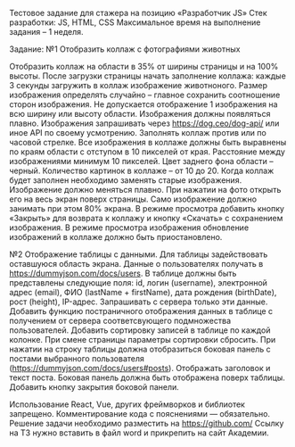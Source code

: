 Тестовое задание для стажера на позицию «Разработчик JS»
Стек разработки: 
JS, HTML, CSS
Максимальное время на выполнение задания –  1 неделя.

Задание: 
№1 Отобразить коллаж с фотографиями животных
 
Отобразить коллаж на области в 35% от ширины страницы и на 100% высоты.
После загрузки страницы начать заполнение коллажа: каждые 3 секунды загружить в коллаж изображение животноного. Размер изображения определять случайно – главное сохранить соотношение сторон изображения. Не допускается отображение 1 изображения на всю ширину или высоту области. Изображения должны появляться плавно.
Изображения запрашивать через https://dog.ceo/dog-api/ или иное API по своему усмотрению. Заполнять коллаж против или по часовой стрелке. Все изображения в коллаже должны быть выравнены по краям области с отступом в 10 пикселей от края. Расстояние между изображениями минимум 10 пикселей. Цвет заднего фона области – черный. Количество картинок в коллаже – от 10 до 20. Когда коллаж будет заполнен необходимо заменять старые изображения. Изображение должно меняться плавно. 
При нажатии на фото открыть его на весь экран поверх страницы. Само изображение должно занимать при этом 80% экрана. В режиме просмотра добавить кнопку «Закрыть» для возврата к коллажу и кнопку «Скачать» с сохранением изображения. В режиме просмотра изображения обновление изображений в коллаже должно быть приостановлено.

№2 Отображение таблицы с данными.
Для таблицы задействовать оставшуюся область экрана. Данные о пользователях получать в https://dummyjson.com/docs/users. В таблице должны быть представлены следующие поля: id, логин (username), электронной адрес (email), ФИО (lastName + firstName), дата рождения (birthDate), рост (height),  IP-адрес. Запрашивать с сервера только эти данные. Добавить функцию постраничного отображения данных в таблице с получением от сервера соответсвующего подмножества пользователей. Добавить сортировку записей в таблице по каждой колонке. При смене страницы параметры сортировки сбросить. 
При нажатии на строку таблицы должна отобразиться боковая панель с постами выбранного пользователя (https://dummyjson.com/docs/users#posts). Отображать заголовок и текст поста. Боковая панель должна быть отображена поверх таблицы. Добавить кнопку закрытия боковой панели.


Использование React, Vue, других фреймворков и библиотек запрещено. Комментирование кода с пояснениями — обязательно.
Решение задачи необходимо разместить на https://github.com/ 
Ссылку на ТЗ нужно вставить в файл word и прикрепить на сайт Академии. 
